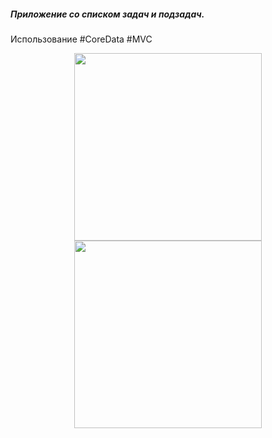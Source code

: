 ##### Приложение со списком задач и подзадач. 
Использование #CoreData #MVC

<div id="header" align="center">
  <img src="https://github.com/Pechorinka/ToDoCoreData/blob/main/screen.png" width = "300"/>
  <img src="https://github.com/Pechorinka/ToDoCoreData/blob/main/screen2.png" width = "300"/>
</div>
